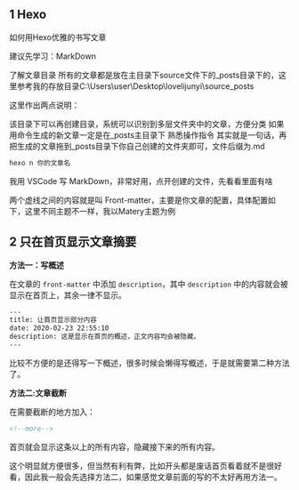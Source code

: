 ## 1 Hexo


如何用Hexo优雅的书写文章

建议先学习：MarkDown


了解文章目录
所有的文章都是放在主目录下source文件下的_posts目录下的，这里参考我的存放目录C:\Users\user\Desktop\lovelijunyi\source\_posts

这里作出两点说明：

该目录下可以再创建目录，系统可以识别到多层文件夹中的文章，方便分类
如果用命令生成的新文章一定是在_posts主目录下
熟悉操作指令
其实就是一句话，再把生成的文章拖到_posts目录下你自己创建的文件夹即可，文件后缀为.md

```bash
hexo n 你的文章名
```

我用 VSCode 写 MarkDown，非常好用，点开创建的文件，先看看里面有啥

两个虚线之间的内容就是叫 Front-matter，主要是你文章的配置，具体配置如下，这里不同主题不一样，我以Matery主题为例



## 2 只在首页显示文章摘要

**方法一：写概述**

在文章的 `front-matter` 中添加 `description`，其中 `description` 中的内容就会被显示在首页上，其余一律不显示。

```html
---
title: 让首页显示部分内容
date: 2020-02-23 22:55:10
description: 这是显示在首页的概述，正文内容均会被隐藏。
---
```

比较不方便的是还得写一下概述，很多时候会懒得写概述，于是就需要第二种方法了。

**方法二:文章截断**

在需要截断的地方加入：

```html
<!--more-->
```

首页就会显示这条以上的所有内容，隐藏接下来的所有内容。

这个明显就方便很多，但当然有利有弊，比如开头都是废话首页看着就不是很好看，因此我一般会先选择方法二，如果感觉文章前面的写的不太好再用方法一。




